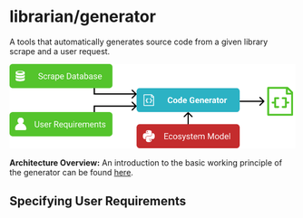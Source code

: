 # librarian/generator

A tools that automatically generates source code from a given library scrape and a user request. 

<center><img src="docs/generator-overview.svg"></center>

**Architecture Overview:**
An introduction to the basic working principle of the generator can be found [here](docs/architecture.md).

## Specifying User Requirements
